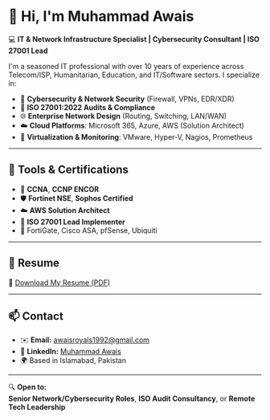 # 👋 Hi, I'm Muhammad Awais

💻 **IT & Network Infrastructure Specialist | Cybersecurity Consultant | ISO 27001 Lead**

I'm a seasoned IT professional with over 10 years of experience across Telecom/ISP, Humanitarian, Education, and IT/Software sectors. I specialize in:

- 🔐 **Cybersecurity & Network Security** (Firewall, VPNs, EDR/XDR)
- 📜 **ISO 27001:2022 Audits & Compliance**
- 🌐 **Enterprise Network Design** (Routing, Switching, LAN/WAN)
- ☁️ **Cloud Platforms**: Microsoft 365, Azure, AWS (Solution Architect)
- 🔧 **Virtualization & Monitoring**: VMware, Hyper-V, Nagios, Prometheus

---

## 🔧 Tools & Certifications

- 🧠 **CCNA**, **CCNP ENCOR**
- 🛡️ **Fortinet NSE**, **Sophos Certified**
- ☁️ **AWS Solution Architect**
- 📜 **ISO 27001 Lead Implementer**
- 📡 FortiGate, Cisco ASA, pfSense, Ubiquiti

---

## 🧾 Resume

📄 [Download My Resume (PDF)](https://github.com/awais89954/resume/blob/main/Awais-Network%20%26%20Security-Resume.pdf)


---

## 📫 Contact

- ✉️ **Email:** awaisroyals1992@gmail.com  
- 💼 **LinkedIn:** [Muhammad Awais](https://www.linkedin.com/in/muhammad-awais-296b9669/)  
- 🌍 Based in Islamabad, Pakistan

---

🔍 **Open to:**  
**Senior Network/Cybersecurity Roles**, **ISO Audit Consultancy**, or **Remote Tech Leadership**
